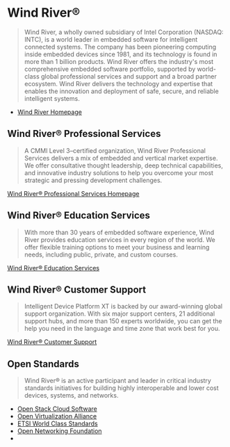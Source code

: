 Wind River®
==

> Wind River, a wholly owned subsidiary of Intel Corporation (NASDAQ: INTC), is a world leader in embedded software for intelligent connected systems. The company has been pioneering computing inside embedded devices since 1981, and its technology is found in more than 1 billion products. Wind River offers the industry's most comprehensive embedded software portfolio, supported by world-class global professional services and support and a broad partner ecosystem. Wind River delivers the technology and expertise that enables the innovation and deployment of safe, secure, and reliable intelligent systems. 

- [Wind River Homepage](http://www.windriver.com/)

## Wind River® Professional Services

> A CMMI Level 3–certified organization, Wind River Professional Services delivers a mix of embedded and vertical market expertise. We offer consultative thought leadership, deep technical capabilities, and innovative industry solutions to help you overcome your most strategic and pressing development challenges.

[Wind River® Professional Services Homepage](http://www.windriver.com/services/)

## Wind River® Education Services

> With more than 30 years of embedded software experience, Wind River provides education services in every region of the world. We offer flexible training options to meet your business and learning needs, including public, private, and custom courses.

[Wind River® Education Services](http://www.windriver.com/education/)

## Wind River® Customer Support
 
> Intelligent Device Platform XT is backed by our award-winning global support organization. With six major support centers, 21 additional support hubs, and more than 150 experts worldwide, you can get the help you need in the language and time zone that work best for you. 

[Wind River® Customer Support](http://www.windriver.com/support/)

## Open Standards

> Wind River® is an active participant and leader in critical industry standards initiatives for building highly interoperable and lower cost devices, systems, and networks.

- [Open Stack Cloud Software](http://www.openstack.org/)
- [Open Virtualization Alliance](https://openvirtualizationalliance.org/)
- [ETSI World Class Standards](http://www.etsi.org/)
- [Open Networking Foundation](https://www.opennetworking.org/)
- [](https://www.opnfv.org/)